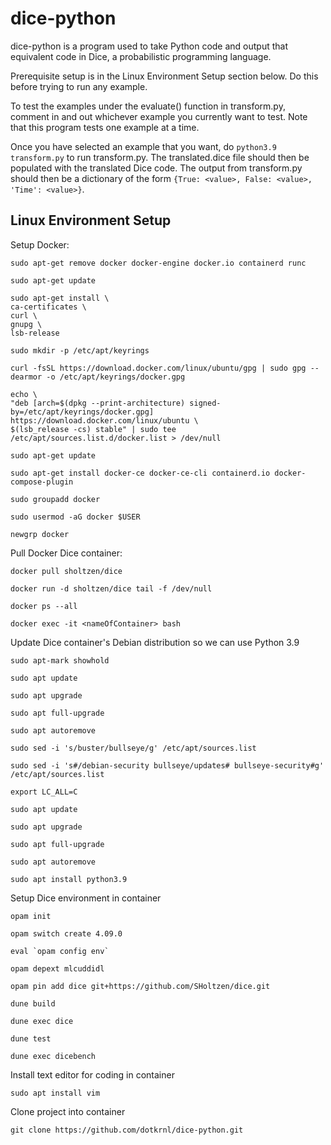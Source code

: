 # dice-python
dice-python is a program used to take Python code and output that equivalent code in Dice, a probabilistic programming language.

Prerequisite setup is in the Linux Environment Setup section below. Do this before trying to run any example.

To test the examples under the evaluate() function in transform.py, comment in and out whichever example you currently want to test. Note that this program tests one example at a time.

Once you have selected an example that you want, do ```python3.9 transform.py``` to run transform.py. The translated.dice file should then be populated with the translated Dice code. The output from transform.py should then be a dictionary of the form ```{True: <value>, False: <value>, 'Time': <value>}```.

## Linux Environment Setup
Setup Docker:
```
sudo apt-get remove docker docker-engine docker.io containerd runc

sudo apt-get update

sudo apt-get install \ 
ca-certificates \ 
curl \ 
gnupg \ 
lsb-release

sudo mkdir -p /etc/apt/keyrings

curl -fsSL https://download.docker.com/linux/ubuntu/gpg | sudo gpg --dearmor -o /etc/apt/keyrings/docker.gpg

echo \
"deb [arch=$(dpkg --print-architecture) signed-by=/etc/apt/keyrings/docker.gpg] https://download.docker.com/linux/ubuntu \
$(lsb_release -cs) stable" | sudo tee /etc/apt/sources.list.d/docker.list > /dev/null

sudo apt-get update

sudo apt-get install docker-ce docker-ce-cli containerd.io docker-compose-plugin

sudo groupadd docker

sudo usermod -aG docker $USER

newgrp docker
```
Pull Docker Dice container:
```
docker pull sholtzen/dice

docker run -d sholtzen/dice tail -f /dev/null

docker ps --all

docker exec -it <nameOfContainer> bash
```
Update Dice container's Debian distribution so we can use Python 3.9
```
sudo apt-mark showhold

sudo apt update

sudo apt upgrade

sudo apt full-upgrade

sudo apt autoremove

sudo sed -i 's/buster/bullseye/g' /etc/apt/sources.list

sudo sed -i 's#/debian-security bullseye/updates# bullseye-security#g' /etc/apt/sources.list

export LC_ALL=C

sudo apt update

sudo apt upgrade

sudo apt full-upgrade

sudo apt autoremove

sudo apt install python3.9
```
Setup Dice environment in container
```
opam init

opam switch create 4.09.0

eval `opam config env`

opam depext mlcuddidl

opam pin add dice git+https://github.com/SHoltzen/dice.git

dune build

dune exec dice

dune test

dune exec dicebench
```
Install text editor for coding in container
```
sudo apt install vim
```

Clone project into container
```
git clone https://github.com/dotkrnl/dice-python.git
```
